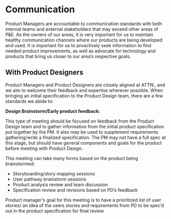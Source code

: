 # Communication

Product Managers are accountable to communication standards with both internal teams and external stakeholders that may exceed other areas of P&E. As the owners of our areas, it is very important for us to maintain healthy communication channels where our products are being developed and used. It is important for us to proactively seek information to find needed product improvements, as well as advocate for technology and products that bring us closer to our area’s respective goals. 

## With Product Designers

Product Managers and Product Designers are closely aligned at ATTN:, and we aim to welcome their feedback and expertise wherever possible. When bringing an initial specification to the Product Design team, there are a few standards we abide to: 

**Design Brainstorm/Early product feedback:**

This type of meeting should be focused on feedback from the Product Design team and to gather information from the initial product specification put together by the PM. It also may be used to supplement requirements gathering/write a finalized specification. The PM may not have a full spec at this stage, but should have general components and goals for the product before meeting with Product Design. 

This meeting can take many forms based on the product being brainstormed:

* Storyboarding/story mapping sessions
* User pathway brainstorm sessions
* Product analysis review and team discussion
* Specification review and revisions based on PD’s feedback

Product manager’s goal for this meeting is to have a prioritized list of user stories/ an idea of the users stories and requirements from PD to be spec’d out in the product specification for final review
